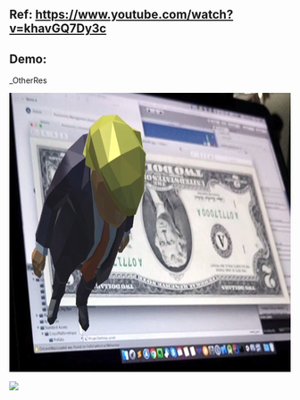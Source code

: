 ## Ref: https://www.youtube.com/watch?v=khavGQ7Dy3c

## Demo: 
_OtherRes

<img src="_OtherRes/demo.png" height="500">

[![](https://img.youtube.com/vi/BmFOBmdjl6U/0.jpg)](https://www.youtube.com/watch?v=BmFOBmdjl6U)
